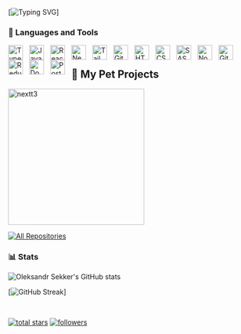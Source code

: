 [![Typing SVG](https://readme-typing-svg.demolab.com?font=Fira+Code&pause=1000&color=8264F7&vCenter=true&width=435&lines=%F0%9F%91%8B+Hi+there!;I'm+Oleksandr+Sekker+;Front+End+Developer)]

### 🧰 Languages and Tools

<img align="left" alt="TypeScript" width="30px" style="padding-right:10px;" src="https://cdn.jsdelivr.net/gh/devicons/devicon/icons/typescript/typescript-plain.svg" />
<img align="left" alt="JavaScript" width="30px" style="padding-right:10px;" src="https://cdn.jsdelivr.net/gh/devicons/devicon/icons/javascript/javascript-plain.svg" />
<img align="left" alt="React" width="30px" style="padding-right:10px;" src="https://cdn.jsdelivr.net/gh/devicons/devicon/icons/react/react-original.svg" />
<img align="left" alt="Next" width="30px" style="padding-right:10px;" src="https://cdn.jsdelivr.net/gh/devicons/devicon/icons/nextjs/nextjs-line.svg" />
<img align="left" alt="Tailwind CSS" width="30px" style="padding-right:10px;" src="https://cdn.jsdelivr.net/gh/devicons/devicon/icons/tailwindcss/tailwindcss-plain.svg" />
<img align="left" alt="Git" width="30px" style="padding-right:10px;" src="https://cdn.jsdelivr.net/gh/devicons/devicon/icons/git/git-original.svg" />
<img align="left" alt="HTML" width="30px" style="padding-right:10px;" src="https://cdn.jsdelivr.net/gh/devicons/devicon/icons/html5/html5-plain.svg" />
<img align="left" alt="CSS" width="30px" style="padding-right:10px;" src="https://cdn.jsdelivr.net/gh/devicons/devicon/icons/css3/css3-plain.svg" />
<img align="left" alt="SASS" width="30px" style="padding-right:10px;" src="https://cdn.jsdelivr.net/gh/devicons/devicon/icons/sass/sass-original.svg" />
<img align="left" alt="NodeJS" width="30px" style="padding-right:10px;" src="https://cdn.jsdelivr.net/gh/devicons/devicon/icons/nodejs/nodejs-original.svg" />
<img align="left" alt="GitHub" width="30px" style="padding-right:10px;" src="https://cdn.jsdelivr.net/gh/devicons/devicon/icons/github/github-original.svg" />
<img align="left" alt="Redux" width="30px" style="padding-right:10px;" src="https://cdn.jsdelivr.net/gh/devicons/devicon/icons/redux/redux-original.svg" />
<img align="left" alt="Docker" width="30px" style="padding-right:10px;" src="https://cdn.jsdelivr.net/gh/devicons/devicon/icons/docker/docker-original.svg" />
<img align="left" alt="Postgresql" width="30px" style="padding-right:10px;" src="https://cdn.jsdelivr.net/gh/devicons/devicon/icons/postgresql/postgresql-original.svg" />
<br />

  <summary><h2>📘 My Pet Projects</h2></summary>

  <p align="left">
    <a href="https://github.com/AleksandrSekker/nextt3"><img width="278" src="https://denvercoder1-github-readme-stats.vercel.app/api/pin/?username=AleksandrSekker&repo=oleksandrsekker.com&theme=react&bg_color=1F222E&title_color=F85D7F&hide_border=true&icon_color=F8D866&show_icons=false" alt="nextt3"></a>
  </p>

<a href="https://github.com/AleksandrSekker?tab=repositories&sort=stargazers"><img alt="All Repositories" title="All Repositories" src="https://custom-icon-badges.demolab.com/badge/-Click%20Here%20For%20All%20My%20Repos-1F222E?style=for-the-badge&logoColor=white&logo=repo"/></a>

### 📊 Stats

![Oleksandr Sekker's GitHub stats](https://github-readme-stats.vercel.app/api?username=aleksandrsekker&show_icons=true&theme=react)

[![GitHub Streak](https://streak-stats.demolab.com/?user=aleksandrsekker&theme=react&currStreakNum=2FD3EB&fire=pink&sideLabels=F00&date_format=[Y.]n.j)]


<!-- ![GitHub Streak](https://streak-stats.demolab.com?user=ForrestKnight&theme=gruvbox&border_radius=4.5) -->


<br/>

<!-- Social badges section -->
<!-- Badges with custom icons - https://github.com/DenverCoder1/custom-icon-badges -->
<!-- View counter - https://github.com/DenverCoder1/Simple-View-Counter -->
<p>

  <a href="https://github.com/AleksandrSekker?tab=repositories&sort=stargazers">
    <img alt="total stars" title="Total stars on GitHub" src="https://custom-icon-badges.demolab.com/github/stars/AleksandrSekker?color=55960c&style=for-the-badge&labelColor=488207&logo=star"/></a>
  <a href="https://github.com/AleksandrSekker?tab=followers">
    <img alt="followers" title="Follow me on Github" src="https://custom-icon-badges.demolab.com/github/followers/AleksandrSekker?color=236ad3&labelColor=1155ba&style=for-the-badge&logo=person-add&label=Follow&logoColor=white"/></a>

</p>
